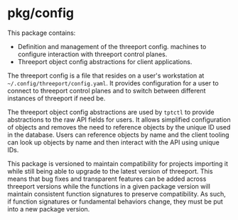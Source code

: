 # pkg/config

This package contains:
* Definition and management of the threeport config.
  machines to configure interaction with threeport control planes.
* Threeport object config abstractions for client applications.

The threeport config is a file that resides on a user's workstation at
`~/.config/threeport/config.yaml`.  It provides configuration for a user to
connect to threeport control planes and to switch between different instances of
threeport if need be.

The threeport object config abstractions are used by
`tptctl` to provide abstractions to the raw API fields for users.  It allows
simplified configuration of objects and removes the need to reference objects by
the unique ID used in the database.  Users can reference objects by name and the
client tooling can look up objects by name and then interact with the API using
unique IDs.

This package is versioned to maintain compatibility for projects importing it
while still being able to upgrade to the latest version of threeport. This
means that bug fixes and transparent features can be added across threeport
versions while the functions in a given package version will maintain consistent
function signatures to preserve compatibility.  As such, if function signatures
or fundamental behaviors change, they must be put into a new package version.

